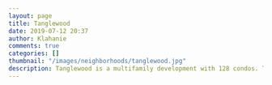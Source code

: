 ```yaml
---
layout: page
title: Tanglewood
date: 2019-07-12 20:37
author: Klahanie
comments: true
categories: []
thumbnail: "/images/neighborhoods/tanglewood.jpg"
description: Tanglewood is a multifamily development with 128 condos. The Tanglewood community is located next to the Klahanie Powerline Trail and across SE Klahanie Boulevard from the Klahanie Park and Challenger Elementary School.
---
```

<object type="image/svg+xml" data="{{site.url}}/images/neighborhoods/tanglewood.svg" class="img-fluid"/>
